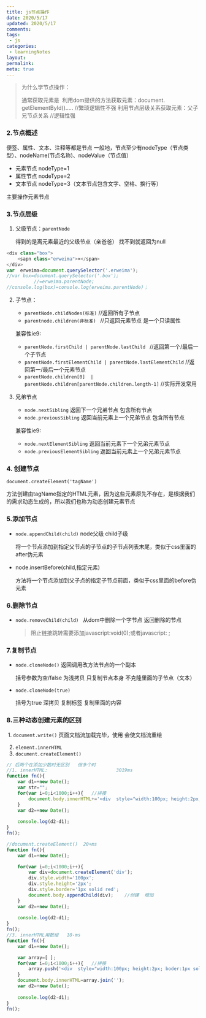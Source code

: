 ```yaml
---
title: js节点操作
date: 2020/5/17
updated: 2020/5/17
comments:
tags:
 - js
categories:
 - learningNotes
layout:
permalink:
meta: true
---
```


> 为什么学节点操作：
>
> 通常获取元素是
> ​		利用dom提供的方法获取元素：document. getElementById().....   //繁琐逻辑性不强
> ​		利用节点层级关系获取元素：父子兄节点关系   //逻辑性强

### 2.节点概述 

便签、属性、文本、注释等都是节点
	    一般地，节点至少有nodeType（节点类型）、nodeName(节点名称)、nodeValue（节点值）

+ 元素节点   nodeType=1  
+ 属性节点   nodeType=2      
+ 文本节点   nodeType=3（文本节点包含文字、空格、换行等）

 主要操作元素节点

### 3.节点层级    

1. 父级节点：`parentNode`   

   得到的是离元素最近的父级节点（亲爸爸）   找不到就返回为null

```js
<div class="box">
	<sapn class="erweima">×</span>
</div>
var  erweima=document.querySelector('.erweima');
//var box=document.querySelector('.box');
          //=erweima.parentNode;
//console.log(box)=console.log(erweima.parentNode)；
```

2. 子节点：

   + `parentNode.childNodes(标准)`  //返回所有子节点
   + `parentnode.children(非标准) `  //只返回元素节点     是一个只读属性

   兼容性ie9:

   + `parentNode.firstChild | parentNode.lastChild `    //返回第一个/最后一个子节点 
   +  `parentNode.firstElementChild | parentNode.lastElementChild`  //返回第一/最后一个元素节点  
   +   `parentNode.children[0]  | parentNode.children[parentNode.children.length-1]`   //实际开发常用

3. 兄弟节点    

   + `node.nextSibling` 返回下一个兄弟节点   包含所有节点
   + `node.previousSibling`   返回当前元素上一个兄弟节点   包含所有节点  

   兼容性ie9:

   + `node.nextElementSibling`   返回当前元素下一个兄弟元素节点 
   + `node.previousElementSibling`  返回当前元素上一个兄弟元素节点



### 4. 创建节点  

` document.createElement('tagName')   `

方法创建由tagName指定的HTML元素，因为这些元素原先不存在，是根据我们的需求动态生成的，所以我们也称为动态创建元素节点

### 5.添加节点 

+ `node.appendChild(child)`   node父级     child子级   

  将一个节点添加到指定父节点的子节点的子节点列表末尾，类似于css里面的after伪元素

+ node.insertBefore(child,指定元素)

  方法将一个节点添加到父子点的指定子节点前面，类似于css里面的before伪元素




### 6.删除节点   

+ `node.removeChild(child) ` 从dom中删除一个字节点  返回删除的节点

  > 阻止链接跳转需要添加javascript:void(0);或者javascript: ;



### 7.复制节点   

+ `node.cloneNode()` 返回调用改方法节点的一个副本 

  括号参数为空/false  为浅拷贝  只复制节点本身  不克隆里面的子节点（文本）

+ `node.cloneNode(true)` 

  括号为true 深拷贝 复制标签    复制里面的内容



### 8.三种动态创建元素的区别 

​	1. `document.write()`   页面文档流加载完毕，使用  会使文档流重绘

2. `element.innerHTML ` 
3. `document.createElement()`

```js
// 后两个在添加少数时无区别   但多个时
//1. innerHTML:                         3019ms
function fn(){
	var d1=+new Date();
	var str="";
	for(var i=0;i<1000;i++){   //拼接
		document.body.innerHTML+='<div  style="width:100px; height:2px; boder:1px solid blue;">';
	}
	var d2=+new Date();
	
	console.log(d2-d1);
}
fn();

//document.createElement()  20+ms
function fn(){
	var d1=+new Date();

	for(var i=0;i<1000;i++){
		var div=document.createElement('div');
		div.style.width='100px';
		div.style.height='2px';
		div.style.border='1px solid red';
		document.body.appendChild(div);    //创建  增加
	}
	var d2=+new Date();
	
	console.log(d2-d1);
}
fn();
//3. innerHTML用数组   10-ms
function fn(){
	var d1=+new Date();

	var array=[ ];
	for(var i=0;i<1000;i++){   //拼接
		array.push('<div  style="width:100px; height:2px; boder:1px solid blue;">');
	}
	document.body.innerHTML=array.join('');
	var d2=+new Date();
	
	console.log(d2-d1);
}
fn();
```
